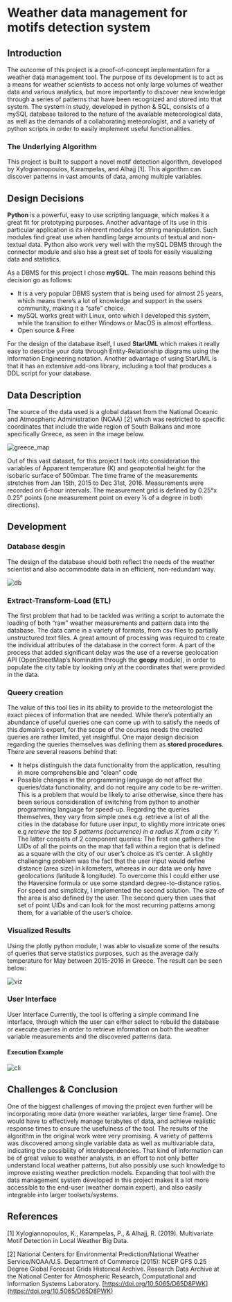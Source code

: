# Weather data management for motifs detection system

## Introduction
The outcome of this project is a proof-of-concept implementation for a weather data management tool. The purpose of its development is to act as a means for weather scientists to access not only large volumes of weather data and various analytics, but more importantly to discover new knowledge through a series of patterns that have been recognized and stored into that system.
The system in study, developed in python & SQL, consists of a mySQL database tailored to the nature of the available meteorological data, as well as the demands of a collaborating meteorologist, and a variety of python scripts in order to easily implement useful functionalities.

### The Underlying Algorithm
This project is built to support a novel motif detection algorithm, developed by Xylogiannopoulos, Karampelas, and Alhajj [1]. This algorithm can discover patterns in vast amounts of data, among multiple variables.

## Design Decisions
**Python** is a powerful, easy to use scripting language, which makes it a great fit for prototyping purposes. Another advantage of its use in this particular application is its inherent modules for string manipulation. Such modules find great use when handling large amounts of textual and non-textual data. Python also work very well with the mySQL DBMS through the connector module and also has a great set of tools for easily visualizing data and statistics.

As a DBMS for this project I chose **mySQL**. The main reasons behind this decision go as follows:
* It is a very popular DBMS system that is being used for almost 25 years, which means there’s a lot of knowledge and support in the users community, making it a “safe” choice.
* mySQL works great with Linux, onto which I developed this system, while the transition to either Windows or MacOS is almost effortless.
* Open source & Free   

For the design of the database itself, I used **StarUML** which makes it really easy to describe your data through Entity-Relationship diagrams using the Information Engineering notation. Another advantage of using StarUML is that it has an extensive add-ons library, including a tool that produces a DDL script for your database.

## Data Description
The source of the data used is a global dataset from the National Oceanic and Atmospheric Administration (NOAA) [2] which was restricted to specific coordinates that include the wide region of South Balkans and more specifically Greece, as seen in the image below.

![greece_map](https://drive.google.com/uc?export=view&id=1fbPBrLeKOsAa5I_x5mHLHnaQfEvjRbf6)

Out of this vast dataset, for this project I took into consideration the variables of Apparent temperature (K) and geopotential height for the isobaric surface of 500mbar. The time frame of the measurements stretches from Jan 15th, 2015 to Dec 31st, 2016. Measurements were recorded on 6-hour intervals. The measurement grid is defined by 0.25°x 0.25° points (one measurement point on every ¼ of a degree in both directions).

## Development
### Database desgin
The design of the database should both reflect the needs of the weather scientist and also accommodate data in an efficient, non-redundant way.

![db](https://drive.google.com/uc?export=view&id=178Dwthy64c2CUm85IeQKU32b93zZle7P)

### Extract-Transform-Load (ETL)
The first problem that had to be tackled was writing a script to automate the loading of both “raw” weather measurements and pattern data into the database. The data came in a variety of formats, from csv files to partially unstructured text files. A great amount of processing was required to create the individual attributes of the database in the correct form.
A part of the process that added significant delay was the use of a reverse geolocation API (OpenStreetMap’s Nominatim through the **geopy** module), in order to populate the city table by looking only at the coordinates that were provided in the data.

### Queery creation
The value of this tool lies in its ability to provide to the meteorologist the exact pieces of information that are needed. While there’s potentially an abundance of useful queries one can come up with to satisfy the needs of this domain’s expert, for the scope of the courses needs the created queries are rather limited, yet insightful.
One major design decision regarding the queries themselves was defining them as **stored procedures**. There are several reasons behind that:
* It helps distinguish the data functionality from the application, resulting in more comprehensible and “clean” code
* Possible changes in the programming language do not affect the queries/data functionality, and do not require any code to be re-written. This is a problem that would be likely to arise otherwise, since there has been serious consideration of switching from python to another programming language for speed-up.
Regarding the queries themselves, they vary from simple ones e.g. retrieve a list of all the cities in the database for future user input, to slightly more intricate ones e.g *retrieve the top 5 patterns (occurrence) in a radius X from a city Y*.  
The latter consists of 2 component queries: 
The first one gathers the UIDs of all the points on the map that fall within a region that is defined as a square with the city of our user’s choice as it’s center. A slightly challenging problem was the fact that the user input would define distance (area size) in kilometers, whereas in our data we only have geolocations (latitude & longitude). To overcome this I could either use the Haversine formula or use some standard degree-to-distance ratios. For speed and simplicity, I implemented the second solution. 
The size of the area is also defined by the user. The second query then uses that set of point UIDs and can look for the most recurring patterns among them, for a variable of the user’s choice.

### Visualized Results
Using the plotly python module, I was able to visualize some of the results of queries that serve statistics purposes, such as the average daily temperature for May between 2015-2016 in Greece. The result can be seen below:

![viz](https://drive.google.com/uc?export=view&id=15t09Yd430IyO97ALYRejUTLBncdn2k_U)

### User Interface
User Interface
Currently, the tool is offering a simple command line interface, through which the user can either select to rebuild the database or execute queries in order to retrieve information on both the weather variable measurements and the discovered patterns data.

#### Execution Example

![cli](https://drive.google.com/uc?export=view&id=1g6IjsuhBNvEDAhXY9LJ_FsQMvDQChPDg)

## Challenges & Conclusion
One of the biggest challenges of moving the project even further will be incorporating more data (more weather variables, larger time frame). One would have to effectively manage terabytes of data, and achieve realistic response times to ensure the usefulness of the tool.
The results of the algorithm in the original work were very promising. A variety of patterns was discovered among single variable data as well as multivariable data, indicating the possibility of interdependencies. That kind of information can be of great value to  weather analysts, in an effort to not only better understand local weather patterns, but also possibly use such knowledge to improve existing weather prediction models. Expanding that tool with the data management system developed in this project makes it a lot more accessible to the end-user (weather domain expert), and also easily integrable into larger toolsets/systems.

## References
[1] Xylogiannopoulos, K., Karampelas, P., & Alhajj, R. (2019). Multivariate Motif Detection in Local Weather Big Data.

[2] National Centers for Environmental Prediction/National Weather Service/NOAA/U.S. Department of Commerce (2015): NCEP GFS 0.25 Degree Global Forecast Grids Historical Archive. Research Data Archive at the National Center for Atmospheric Research, Computational and Information Systems Laboratory. [https://doi.org/10.5065/D65D8PWK](https://doi.org/10.5065/D65D8PWK)
